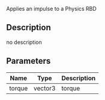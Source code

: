 Applies an impulse to a Physics RBD



## Description
no description
## Parameters

<table>
<thead>
	<tr>
		<th>Name</th>
		<th>Type</th>
		<th>Description</th>
	</tr>
</thead>
<tr>
	<td>torque</td>
	<td><div class='bg-blue-800 px-2 py-px text-white rounded-sm'>vector3</div></td>
	<td>torque</td>
</tr>
</table>